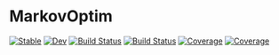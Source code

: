 # MarkovOptim

[![Stable](https://img.shields.io/badge/docs-stable-blue.svg)](https://pjh6654.github.io/MarkovOptim.jl/stable)
[![Dev](https://img.shields.io/badge/docs-dev-blue.svg)](https://pjh6654.github.io/MarkovOptim.jl/dev)
[![Build Status](https://travis-ci.com/pjh6654/MarkovOptim.jl.svg?branch=master)](https://travis-ci.com/pjh6654/MarkovOptim.jl)
[![Build Status](https://ci.appveyor.com/api/projects/status/github/pjh6654/MarkovOptim.jl?svg=true)](https://ci.appveyor.com/project/pjh6654/MarkovOptim-jl)
[![Coverage](https://codecov.io/gh/pjh6654/MarkovOptim.jl/branch/master/graph/badge.svg)](https://codecov.io/gh/pjh6654/MarkovOptim.jl)
[![Coverage](https://coveralls.io/repos/github/pjh6654/MarkovOptim.jl/badge.svg?branch=master)](https://coveralls.io/github/pjh6654/MarkovOptim.jl?branch=master)
